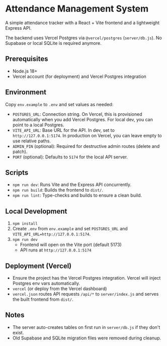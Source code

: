# Attendance Management System

A simple attendance tracker with a React + Vite frontend and a lightweight Express API.

The backend uses Vercel Postgres via `@vercel/postgres` (`server/db.js`). No Supabase or local SQLite is required anymore.

## Prerequisites
- Node.js 18+
- Vercel account (for deployment) and Vercel Postgres integration

## Environment
Copy `env.example` to `.env` and set values as needed:
- `POSTGRES_URL`: Connection string. On Vercel, this is provisioned automatically when you add Vercel Postgres. For local dev, you can point to a local Postgres.
- `VITE_API_URL`: Base URL for the API. In dev, set to `http://127.0.0.1:5174`. In production on Vercel, you can leave empty to use relative paths.
- `ADMIN_PIN` (optional): Required for destructive admin routes (delete and patch).
- `PORT` (optional): Defaults to `5174` for the local API server.

## Scripts
- `npm run dev`: Runs Vite and the Express API concurrently.
- `npm run build`: Builds the frontend to `dist/`.
- `npm run lint`: Type-checks and builds to ensure a clean build.

## Local Development
1. `npm install`
2. Create `.env` from `env.example` and set `POSTGRES_URL` and `VITE_API_URL=http://127.0.0.1:5174`.
3. `npm run dev`
   - Frontend will open on the Vite port (default 5173)
   - API runs at `http://127.0.0.1:5174`

## Deployment (Vercel)
- Ensure the project has the Vercel Postgres integration. Vercel will inject Postgres env vars automatically.
- `vercel` (or deploy from the Vercel dashboard)
- `vercel.json` routes API requests `/api/*` to `server/index.js` and serves the built frontend from `dist/`.

## Notes
- The server auto-creates tables on first run in `server/db.js` if they don't exist.
- Old Supabase and SQLite migration files were removed during cleanup.
